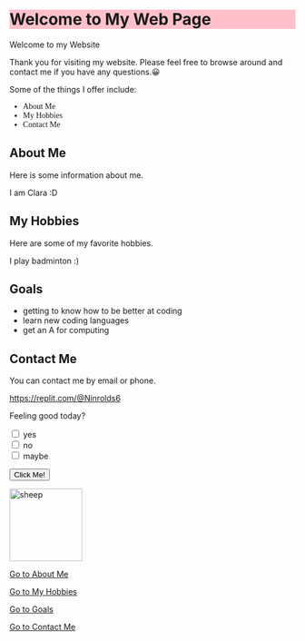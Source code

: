 
<html>

<head>
	<meta charset="utf-8">
  <meta name="viewport" content="width=device-width">
  <title>replit</title>
  <link href="style.css" rel="stylesheet" type="text/css" />
  <link rel="stylesheet" type="text/css" href="mystyle.css">
	
</head>

<body>
	<h1 style="background-color:Pink;"><b>Welcome to My Web Page</b></h1>
	<div class="container">
      <div class="heading">Welcome to my Website</div>
      <div class="content">
        <p>Thank you for visiting my website. Please feel free to browse around and contact me if you have any questions.&#128512;</p>
        <p>Some of the things I offer include:</p>
        <ul>
          <li style="font-family:verdana;">About Me</li>
          <li style="font-family:verdana;">My Hobbies</li>
          <li style="font-family:verdana;">Contact Me</li>
        </ul>
      </div>
    </div>
	<h2 id="About Me">About Me</h2>
	<p>Here is some information about me.</p>
	<p> I am Clara :D </p>
	<h2 id="My Hobbies">My Hobbies</h2>
	<p>Here are some of my favorite hobbies.</p>
	<p> I play badminton :) </p>
	<h2 id="Goals">Goals</h2>
	<ul>
		<li>getting to know how to be better at coding</li>
		<li>learn new coding languages</li>
		<li>get an A for computing</li>
	</ul>
	<h2 id="Contact Me">Contact Me</h2>
	<p>You can contact me by email or phone.</p>
	<a href="url">https://replit.com/@Ninrolds6</a>
	<p>Feeling good today?</p>
	<p><form>
  <input type="checkbox" id="a1" name="a1" value="yes">
  <label for="a1"> yes</label><br>
  <input type="checkbox" id="a2" name="a2" value="no">
  <label for="a2"> no</label><br>
  <input type="checkbox" id="a3" name="a3" value="maybe">
  <label for="a3"> maybe</label>
</form></p>
	<p><input type="button" onclick="alert(':D Thank you!')" value="Click Me!"></p>
	<p><img src='http://t0.gstatic.com/licensed-image?q=tbn:ANd9GcTGtk8KBJF3s8ZVj5Awk2ddqQnydXY_gP_2wOBIIZjI9pBp0bRkhEq53o755RI4xbHDj90f32y42czWCfw' alt=sheep style="width:128px;height:128px"></p>
	<p><a href="#aboutme">Go to About Me</a></p>
	<p><a href="#myhobbies">Go to My Hobbies</a></p>
	<p><a href="#goals">Go to Goals</a></p>
	<p><a href="#contactme">Go to Contact Me</a></p>
	

</body>

</html>
